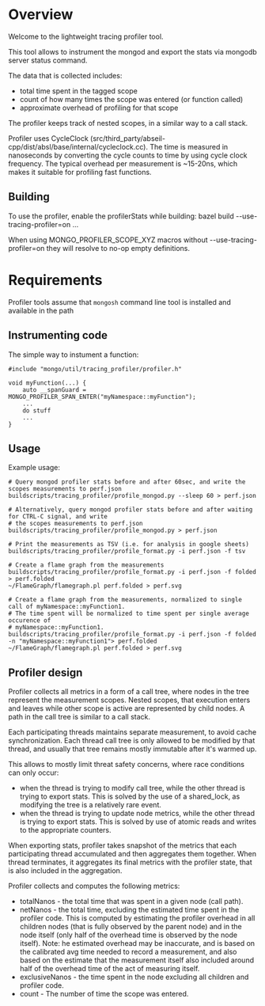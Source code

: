 # Overview

Welcome to the lightweight tracing profiler tool.

This tool allows to instrument the mongod and export the stats via mongodb server status command.

The data that is collected includes:

- total time spent in the tagged scope
- count of how many times the scope was entered (or function called)
- approximate overhead of profiling for that scope

The profiler keeps track of nested scopes, in a similar way to a call stack.

Profiler uses CycleClock (src/third_party/abseil-cpp/dist/absl/base/internal/cycleclock.cc).
The time is measured in nanoseconds by converting the cycle counts to time by using cycle clock
frequency. The typical overhead per measurement is ~15-20ns, which makes it suitable for profiling
fast functions.

## Building

To use the profiler, enable the profilerStats while building:
bazel build --use-tracing-profiler=on ...

When using MONGO_PROFILER_SCOPE_XYZ macros without --use-tracing-profiler=on they will resolve to
no-op empty definitions.

# Requirements

Profiler tools assume that `mongosh` command line tool is installed and available in the path

## Instrumenting code

The simple way to instument a function:

```
#include "mongo/util/tracing_profiler/profiler.h"

void myFunction(...) {
    auto __spanGuard = MONGO_PROFILER_SPAN_ENTER("myNamespace::myFunction");
    ...
    do stuff
    ...
}
```

## Usage

Example usage:

```
# Query mongod profiler stats before and after 60sec, and write the scopes measurements to perf.json
buildscripts/tracing_profiler/profile_mongod.py --sleep 60 > perf.json

# Alternatively, query mongod profiler stats before and after waiting for CTRL-C signal, and write
# the scopes measurements to perf.json
buildscripts/tracing_profiler/profile_mongod.py > perf.json

# Print the measurements as TSV (i.e. for analysis in google sheets)
buildscripts/tracing_profiler/profile_format.py -i perf.json -f tsv

# Create a flame graph from the measurements
buildscripts/tracing_profiler/profile_format.py -i perf.json -f folded > perf.folded
~/FlameGraph/flamegraph.pl perf.folded > perf.svg

# Create a flame graph from the measurements, normalized to single call of myNamespace::myFunction1.
# The time spent will be normalized to time spent per single average occurence of
# myNamespace::myFunction1.
buildscripts/tracing_profiler/profile_format.py -i perf.json -f folded -n "myNamespace::myFunction1"> perf.folded
~/FlameGraph/flamegraph.pl perf.folded > perf.svg
```

## Profiler design

Profiler collects all metrics in a form of a call tree, where nodes in the tree represent the
measurement scopes. Nested scopes, that execution enters and leaves while other scope is active
are represented by child nodes. A path in the call tree is similar to a call stack.

Each participating threads maintains separate measurement, to avoid cache synchronization.
Each thread call tree is only allowed to be modified by that thread, and usually that tree remains
mostly immutable after it's warmed up.

This allows to mostly limit threat safety concerns, where
race conditions can only occur:

- when the thread is trying to modify call tree, while the other thread is trying to export stats.
  This is solved by the use of a shared_lock, as modifying the tree is a relatively rare event.
- when the thread is trying to update node metrics, while the other thread is trying to export stats.
  This is solved by use of atomic reads and writes to the appropriate counters.

When exporting stats, profiler takes snapshot of the metrics that each participating thread
accumulated and then aggregates them together. When thread terminates, it aggregates its final
metrics with the profiler state, that is also included in the aggregation.

Profiler collects and computes the following metrics:

- totalNanos - the total time that was spent in a given node (call path).
- netNanos - the total time, excluding the estimated time spent in the profiler code.
  This is computed by estimating the profiler overhead in all children nodes
  (that is fully observed by the parent node) and in the node itself (only half
  of the overhead time is observed by the node itself).
  Note: he estimated overhead may be inaccurate, and is based on the calibrated avg time
  needed to record a measurement, and also based on the estimate that the measurement
  itself also included around half of the overhead time of the act of measuring itself.
- exclusiveNanos - the time spent in the node excluding all children and profiler code.
- count - The number of time the scope was entered.
